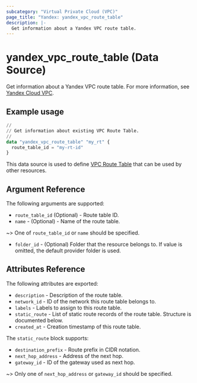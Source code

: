 ```yaml
---
subcategory: "Virtual Private Cloud (VPC)"
page_title: "Yandex: yandex_vpc_route_table"
description: |-
  Get information about a Yandex VPC route table.
---
```


# yandex_vpc_route_table (Data Source)

Get information about a Yandex VPC route table. For more information, see [Yandex Cloud VPC](https://yandex.cloud/docs/vpc/concepts).

## Example usage

```terraform
//
// Get information about existing VPC Route Table.
//
data "yandex_vpc_route_table" "my_rt" {
  route_table_id = "my-rt-id"
}
```

This data source is used to define [VPC Route Table](https://yandex.cloud/docs/vpc/concepts/) that can be used by other resources.

## Argument Reference

The following arguments are supported:

* `route_table_id` (Optional) - Route table ID.
* `name` - (Optional) - Name of the route table.

~> One of `route_table_id` or `name` should be specified.

* `folder_id` - (Optional) Folder that the resource belongs to. If value is omitted, the default provider folder is used.

## Attributes Reference

The following attributes are exported:

* `description` - Description of the route table.
* `network_id` - ID of the network this route table belongs to.
* `labels` - Labels to assign to this route table.
* `static_route` - List of static route records of the route table. Structure is documented below.
* `created_at` - Creation timestamp of this route table.

The `static_route` block supports:

* `destination_prefix` - Route prefix in CIDR notation.
* `next_hop_address` - Address of the next hop.
* `gateway_id` - ID of the gateway used as next hop.

~> Only one of `next_hop_address` or `gateway_id` should be specified.

